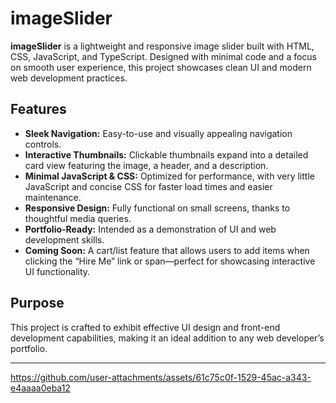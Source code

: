 # imageSlider

**imageSlider** is a lightweight and responsive image slider built with HTML, CSS, JavaScript, and TypeScript. Designed with minimal code and a focus on smooth user experience, this project showcases clean UI and modern web development practices.

## Features

- **Sleek Navigation:** Easy-to-use and visually appealing navigation controls.
- **Interactive Thumbnails:** Clickable thumbnails expand into a detailed card view featuring the image, a header, and a description.
- **Minimal JavaScript & CSS:** Optimized for performance, with very little JavaScript and concise CSS for faster load times and easier maintenance.
- **Responsive Design:** Fully functional on small screens, thanks to thoughtful media queries.
- **Portfolio-Ready:** Intended as a demonstration of UI and web development skills.
- **Coming Soon:** A cart/list feature that allows users to add items when clicking the “Hire Me” link or span—perfect for showcasing interactive UI functionality.

## Purpose

This project is crafted to exhibit effective UI design and front-end development capabilities, making it an ideal addition to any web developer’s portfolio.

---

https://github.com/user-attachments/assets/61c75c0f-1529-45ac-a343-e4aaaa0eba12

